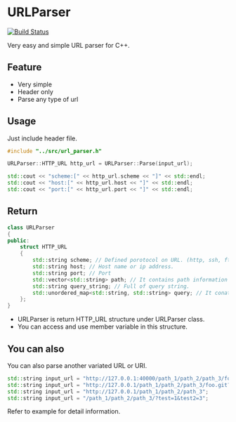 # URLParser
[![Build Status](https://travis-ci.com/dongbum/URLParser.svg?branch=master)](https://travis-ci.com/dongbum/URLParser)

Very easy and simple URL parser for C++.

## Feature
* Very simple
* Header only
* Parse any type of url

## Usage
Just include header file.

```C++
#include "../src/url_parser.h"

URLParser::HTTP_URL http_url = URLParser::Parse(input_url);

std::cout << "scheme:[" << http_url.scheme << "]" << std::endl;
std::cout << "host:[" << http_url.host << "]" << std::endl;
std::cout << "port:[" << http_url.port << "]" << std::endl;
```

## Return
```C++
class URLParser
{
public:
	struct HTTP_URL
	{
		std::string scheme; // Defined porotocol on URL. (http, ssh, ftp... etc.)
		std::string host; // Host name or ip address.
		std::string port; // Port
		std::vector<std::string> path; // It contains path information that partitioned. (path_1, path_2...)
		std::string query_string; // Full of query string.
		std::unordered_map<std::string, std::string> query; // It conatains query information. That made up of key, value pair.
	};
}
```
* URLParser is return HTTP_URL structure under URLParser class.
* You can access and use member variable in this structure.

## You can also
You can also parse another variated URL or URI.
```C++
std::string input_url = "http://127.0.0.1:40000/path_1/path_2/path_3/foo.git?test=1&test2=3";
std::string input_url = "http://127.0.0.1/path_1/path_2/path_3/foo.git?test=1&test2=3";
std::string input_url = "http://127.0.0.1/path_1/path_2/path_3";
std::string input_url = "/path_1/path_2/path_3/?test=1&test2=3";
```

Refer to example for detail information.
